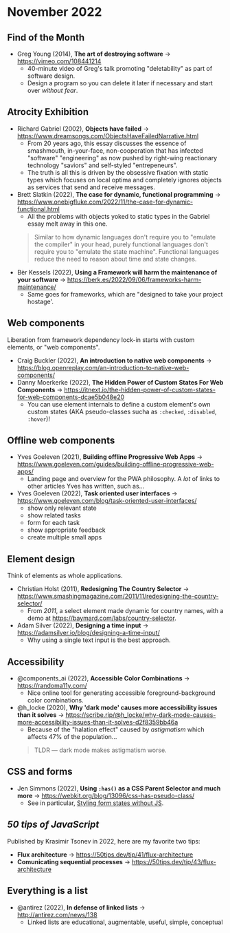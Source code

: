 # November 2022

## Find of the Month

+ Greg Young (2014), **The art of destroying software** &#8594; https://vimeo.com/108441214
  - 40-minute video of Greg's talk promoting "deletability" as part of software design.
  - Design a program so you can delete it later if necessary and start over *without fear*.

## Atrocity Exhibition

+ Richard Gabriel (2002), **Objects have failed** &#8594; https://www.dreamsongs.com/ObjectsHaveFailedNarrative.html
  - From 20 years ago, this essay discusses the essence of smashmouth, in-your-face, non-cooperation that has infected "software" "engineering" as now pushed by right-wing reactionary technology "saviors" and self-styled "entrepeneurs".
  - The truth is all this is driven by the obsessive fixation with static types which focuses on local optima and completely ignores objects as services that send and receive messages.
+ Brett Slatkin (2022), **The case for dynamic, functional programming** &#8594; https://www.onebigfluke.com/2022/11/the-case-for-dynamic-functional.html
  - All the problems with objects yoked to static types in the Gabriel essay melt away in this one.
  > Similar to how dynamic languages don't require you to "emulate the compiler" in your head, purely functional languages don't require you to "emulate the state machine". Functional languages reduce the need to reason about time and state changes.
+ Bèr Kessels (2022), **Using a Framework will harm the maintenance of your software** &#8594; https://berk.es/2022/09/06/frameworks-harm-maintenance/
  - Same goes for frameworks, which are "designed to take your project hostage'.

## Web components

Liberation from framework dependency lock-in starts with custom elements, or "web components".

+ Craig Buckler (2022), **An introduction to native web components** &#8594; https://blog.openreplay.com/an-introduction-to-native-web-components/
+ Danny Moerkerke (2022), **The Hidden Power of Custom States For Web Components** &#8594; https://itnext.io/the-hidden-power-of-custom-states-for-web-components-dcae5b048e20
  - You can use element internals to define a custom element's own custom states (AKA pseudo-classes sucha as `:checked`, `:disabled`, `:hover`)!

## Offline web components

+ Yves Goeleven (2021), **Building offline Progressive Web Apps** &#8594; https://www.goeleven.com/guides/building-offline-progressive-web-apps/
  - Landing page and overview for the PWA philosophy. A *lot* of links to other articles Yves has written, such as...
+ Yves Goeleven (2022), **Task oriented user interfaces** &#8594; https://www.goeleven.com/blog/task-oriented-user-interfaces/
  - show only relevant state
  - show related tasks
  - form for each task
  - show appropriate feedback
  - create multiple small apps

## Element design

Think of elements as whole applications.

+ Christian Holst (2011), **Redesigning The Country Selector** &#8594; https://www.smashingmagazine.com/2011/11/redesigning-the-country-selector/
  - From *2011*, a select element made dynamic for country names, with a demo at https://baymard.com/labs/country-selector.
+ Adam Silver (2022), **Designing a time input** &#8594; https://adamsilver.io/blog/designing-a-time-input/
  - Why using a single text input is the best approach.

## Accessibility

+ @components_ai (2022), **Accessible Color Combinations** &#8594; https://randoma11y.com/
  - Nice online tool for generating accessible foreground-background color combinations.
+ @h_locke (2020), **Why 'dark mode' causes more accessibility issues than it solves** &#8594; https://scribe.rip/@h_locke/why-dark-mode-causes-more-accessibility-issues-than-it-solves-d2f8359bb46a
  - Because of the "halation effect" caused by *astigmatism* which affects 47% of the population...
  > TLDR — dark mode makes astigmatism worse.

## CSS and forms

+ Jen Simmons (2022), **Using `:has()` as a CSS Parent Selector and much more** &#8594; https://webkit.org/blog/13096/css-has-pseudo-class/
  - See in particular, [Styling form states without JS](https://webkit.org/blog/13096/css-has-pseudo-class/#styling-form-states-without-js).

## *50 tips of JavaScript*

Published by Krasimir Tsonev in 2022, here are my favorite two tips:

+ **Flux architecture** &#8594; https://50tips.dev/tip/41/flux-architecture
+ **Comunicating sequential processes** &#8594; https://50tips.dev/tip/43/flux-architecture

## Everything is a list

+ @antirez (2022), **In defense of linked lists** &#8594; http://antirez.com/news/138
  - Linked lists are educational, augmentable, useful, simple, conceptual


